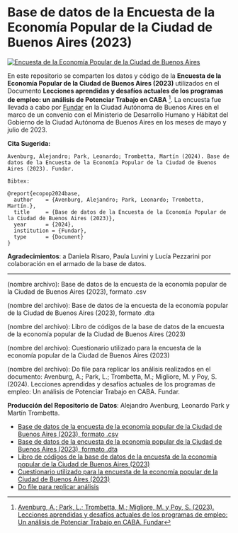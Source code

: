# Base de datos de la Encuesta de la Economía Popular de la Ciudad de Buenos Aires (2023)


[![Encuesta de la Economía Popular de la Ciudad de Buenos Aires](https://fund.ar/wp-content/uploads/2023/07/EconomiaPopular-JuliAlvarez-RGB.jpg)](https://fund.ar/publicacion/lecciones-aprendidas-y-desafios-actuales-de-los-programas-de-empleo-un-analisis-de-potenciar-trabajo-en-caba/)

En este repositorio se comparten los datos y código de la **Encuesta de la Economía Popular de la Ciudad de Buenos Aires (2023)** utilizados en el Documento **Lecciones aprendidas y desafíos actuales de los programas de empleo: un análisis de Potenciar Trabajo en CABA** [^1]. La encuesta fue llevada a cabo por [Fundar](https://fund.ar/) en la Ciudad Autónoma de Buenos Aires en el marco de un convenio con el Ministerio de Desarrollo Humano y Hábitat del Gobierno de la Ciudad Autónoma de Buenos Aires en los meses de mayo y julio de 2023. 
 

[^1]: [Avenburg, A.; Park, L.; Trombetta, M.; Migliore, M. y Poy, S. (2023). Lecciones aprendidas y desafíos
actuales de los programas de empleo: Un análisis de Potenciar Trabajo en CABA. Fundar](https://fund.ar/publicacion/lecciones-aprendidas-y-desafios-actuales-de-los-programas-de-empleo-un-analisis-de-potenciar-trabajo-en-caba/)

**Cita Sugerida:**
```
Avenburg, Alejandro; Park, Leonardo; Trombetta, Martín (2024). Base de datos de la Encuesta de la Economía Popular de la Ciudad de Buenos Aires (2023). Fundar.

Bibtex:

@report{ecopop2024base,
  author    = {Avenburg, Alejandro; Park, Leonardo; Trombetta, Martín.},
  title     = {Base de datos de la Encuesta de la Economía Popular de la Ciudad de Buenos Aires (2023)},
  year      = {2024},
  institution = {Fundar},
  type      = {Document}
}

```
**Agradecimientos**:  a Daniela Risaro, Paula Luvini y Lucía Pezzarini por colaboración en el armado de la base de datos.


---


(nombre archivo): Base de datos de la encuesta de la economía popular de la Ciudad de Buenos Aires (2023), formato .csv

(nombre del archivo): Base de datos de la encuesta de la economía popular de la Ciudad de Buenos Aires (2023), formato .dta

(nombre del archivo): Libro de códigos de la base de datos de la encuesta de la economía popular de la Ciudad de Buenos Aires (2023)

(nombre del archivo): Cuestionario utilizado para la encuesta de la economía popular de la Ciudad de Buenos Aires (2023)

(nombre del archivo): Do file para replicar los análisis realizados en el documento: Avenburg, A.; Park, L.; Trombetta, M.; Migliore, M. y Poy, S. (2024). Lecciones aprendidas y desafíos actuales de los programas de empleo: Un análisis de Potenciar Trabajo en CABA. Fundar.

  


**Producción del Repositorio de Datos**: Alejandro Avenburg, Leonardo Park y Martín Trombetta. 

- [Base de datos de la encuesta de la economía popular de la Ciudad de Buenos Aires (2023), formato .csv]()
- [Base de datos de la encuesta de la economía popular de la Ciudad de Buenos Aires (2023), formato .dta]()
- [Libro de códigos de la base de datos de la encuesta de la economía popular de la Ciudad de Buenos Aires (2023)]()
- [Cuestionario utilizado para la encuesta de la economía popular de la Ciudad de Buenos Aires (2023)]()
- [Do file para replicar análisis]()

